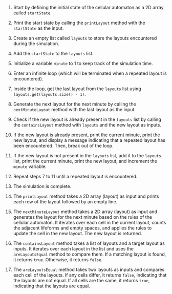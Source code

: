 1. Start by defining the initial state of the cellular automaton as a 2D array called `startState`.

2. Print the start state by calling the `printLayout` method with the `startState` as the input.

3. Create an empty list called `layouts` to store the layouts encountered during the simulation.

4. Add the `startState` to the `layouts` list.

5. Initialize a variable `minute` to 1 to keep track of the simulation time.

6. Enter an infinite loop (which will be terminated when a repeated layout is encountered).

7. Inside the loop, get the last layout from the `layouts` list using `layouts.get(layouts.size() - 1)`.

8. Generate the next layout for the next minute by calling the `nextMinuteLayout` method with the last layout as the input.

9. Check if the new layout is already present in the `layouts` list by calling the `containsLayout` method with `layouts` and the new layout as inputs.

10. If the new layout is already present, print the current minute, print the new layout, and display a message indicating that a repeated layout has been encountered. Then, break out of the loop.

11. If the new layout is not present in the `layouts` list, add it to the `layouts` list, print the current minute, print the new layout, and increment the `minute` variable.

12. Repeat steps 7 to 11 until a repeated layout is encountered.

13. The simulation is complete.

14. The `printLayout` method takes a 2D array (layout) as input and prints each row of the layout followed by an empty line.

15. The `nextMinuteLayout` method takes a 2D array (layout) as input and generates the layout for the next minute based on the rules of the cellular automaton. It iterates over each cell in the current layout, counts the adjacent lifeforms and empty spaces, and applies the rules to update the cell in the new layout. The new layout is returned.

16. The `containsLayout` method takes a list of layouts and a target layout as inputs. It iterates over each layout in the list and uses the `areLayoutsEqual` method to compare them. If a matching layout is found, it returns `true`. Otherwise, it returns `false`.

17. The `areLayoutsEqual` method takes two layouts as inputs and compares each cell of the layouts. If any cells differ, it returns `false`, indicating that the layouts are not equal. If all cells are the same, it returns `true`, indicating that the layouts are equal.
